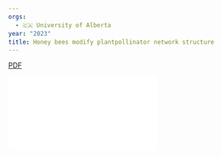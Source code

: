 ```yaml
---
orgs:
  - 🇨🇦 University of Alberta
year: "2023"
title: Honey bees modify plantpollinator network structure
---
```

[PDF](pdfs/journal.pone.0287332.pdf)

![](pdfs/journal.pone.0287332.pdf)